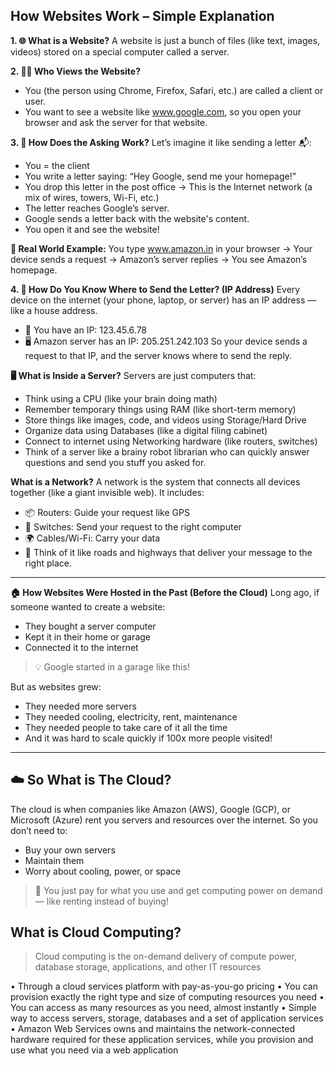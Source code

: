 ## How Websites Work – Simple Explanation
**1. 🌐 What is a Website?**
A website is just a bunch of files (like text, images, videos) stored on a special computer called a server.

**2. 🧑‍💻 Who Views the Website?**
- You (the person using Chrome, Firefox, Safari, etc.) are called a client or user.
- You want to see a website like www.google.com, so you open your browser and ask the server for that website.

**3. 🔁 How Does the Asking Work?**
Let’s imagine it like sending a letter 📬:
- You = the client
- You write a letter saying: “Hey Google, send me your homepage!”
- You drop this letter in the post office → This is the Internet network (a mix of wires, towers, Wi-Fi, etc.)
- The letter reaches Google’s server.
- Google sends a letter back with the website's content.
- You open it and see the website!

**🎯 Real World Example:**
You type www.amazon.in in your browser → Your device sends a request → Amazon’s server replies → You see Amazon’s homepage.

**4. 🧭 How Do You Know Where to Send the Letter? (IP Address)**
Every device on the internet (your phone, laptop, or server) has an IP address — like a house address.

- 🧑 You have an IP: 123.45.6.78
- 🖥️ Amazon server has an IP: 205.251.242.103
So your device sends a request to that IP, and the server knows where to send the reply.

**🖥️ What is Inside a Server?**
Servers are just computers that:
- Think using a CPU (like your brain doing math)
-  Remember temporary things using RAM (like short-term memory)
-  Store things like images, code, and videos using Storage/Hard Drive
-   Organize data using Databases (like a digital filing cabinet)
-   Connect to internet using Networking hardware (like routers, switches)
-   Think of a server like a brainy robot librarian who can quickly answer questions and send you stuff you asked for.

**What is a Network?**
A network is the system that connects all devices together (like a giant invisible web).
It includes:
- 📦 Routers: Guide your request like GPS
- 🔄 Switches: Send your request to the right computer
- 🌍 Cables/Wi-Fi: Carry your data
- 🎯 Think of it like roads and highways that deliver your message to the right place.
----

**🏠 How Websites Were Hosted in the Past (Before the Cloud)**
Long ago, if someone wanted to create a website:
- They bought a server computer
- Kept it in their home or garage
- Connected it to the internet
> 💡 Google started in a garage like this!

But as websites grew:
- They needed more servers
- They needed cooling, electricity, rent, maintenance
- They needed people to take care of it all the time
- And it was hard to scale quickly if 100x more people visited!
----

## ☁️ So What is The Cloud?
The cloud is when companies like Amazon (AWS), Google (GCP), or Microsoft (Azure) rent you servers and resources over the internet.
So you don’t need to:
- Buy your own servers
- Maintain them
- Worry about cooling, power, or space
> 🎯 You just pay for what you use and get computing power on demand — like renting instead of buying!

## What is Cloud Computing?
> Cloud computing is the on-demand delivery of compute power, database storage, 
applications, and other IT resources

 • Through a cloud services platform with pay-as-you-go pricing
 • You can provision exactly the right type and size of computing resources you 
need 
• You can access as many resources as you need, almost instantly
 • Simple way to access servers, storage, databases and a set of application services
 • Amazon Web Services owns and maintains the network-connected hardware 
required for these application services, while you provision and use what you need 
via a web application
